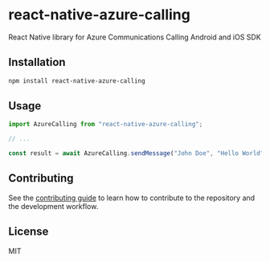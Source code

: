 # react-native-azure-calling

React Native library for Azure Communications Calling Android and iOS SDK

## Installation

```sh
npm install react-native-azure-calling
```

## Usage

```js
import AzureCalling from "react-native-azure-calling";

// ...

const result = await AzureCalling.sendMessage("John Doe", "Hello World");
```

## Contributing

See the [contributing guide](CONTRIBUTING.md) to learn how to contribute to the repository and the development workflow.

## License

MIT
